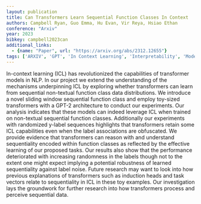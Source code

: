 ```yaml
---
layout: publication
title: Can Transformers Learn Sequential Function Classes In Context
authors: Campbell Ryan, Guo Emma, Hu Evan, Vir Reya, Hsiao Ethan
conference: "Arxiv"
year: 2023
bibkey: campbell2023can
additional_links:
  - {name: "Paper", url: "https://arxiv.org/abs/2312.12655"}
tags: ['ARXIV', 'GPT', 'In Context Learning', 'Interpretability', 'Model Architecture', 'NLP', 'Pretraining Methods', 'Prompting', 'RAG', 'Security', 'Transformer']
---
```

In-context learning (ICL) has revolutionized the capabilities of transformer models in NLP. In our project we extend the understanding of the mechanisms underpinning ICL by exploring whether transformers can learn from sequential non-textual function class data distributions. We introduce a novel sliding window sequential function class and employ toy-sized transformers with a GPT-2 architecture to conduct our experiments. Our analysis indicates that these models can indeed leverage ICL when trained on non-textual sequential function classes. Additionally our experiments with randomized y-label sequences highlights that transformers retain some ICL capabilities even when the label associations are obfuscated. We provide evidence that transformers can reason with and understand sequentiality encoded within function classes as reflected by the effective learning of our proposed tasks. Our results also show that the performance deteriorated with increasing randomness in the labels though not to the extent one might expect implying a potential robustness of learned sequentiality against label noise. Future research may want to look into how previous explanations of transformers such as induction heads and task vectors relate to sequentiality in ICL in these toy examples. Our investigation lays the groundwork for further research into how transformers process and perceive sequential data.
